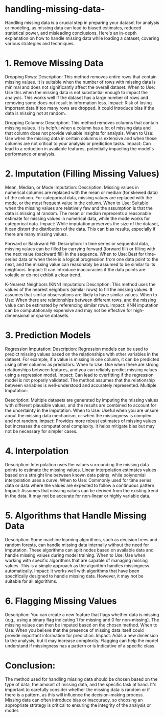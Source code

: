 # handling-missing-data-
Handling missing data is a crucial step in preparing your dataset for analysis or modeling, as missing data can lead to biased estimates, reduced statistical power, and misleading conclusions. Here's an in-depth explanation on how to handle missing data while loading a dataset, covering various strategies and techniques.

# __1. Remove Missing Data__
Dropping Rows:
Description: This method removes entire rows that contain missing values. It is suitable when the number of rows with missing data is minimal and does not significantly affect the overall dataset. When to Use: Use this when the missing data is not substantial enough to impact the analysis. This works well if the dataset has a large number of rows and removing some does not result in information loss. Impact: Risk of losing important data if too many rows are dropped. It could introduce bias if the data is missing not at random.

Dropping Columns:
Description: This method removes columns that contain missing values. It is helpful when a column has a lot of missing data and that column does not provide valuable insights for analysis. When to Use: Use when the missing data in certain columns is extensive and when those columns are not critical to your analysis or prediction tasks. Impact: Can lead to a reduction in available features, potentially impacting the model's performance or analysis.

# __2. Imputation (Filling Missing Values)__
Mean, Median, or Mode Imputation:
Description: Missing values in numerical columns are replaced with the mean or median (for skewed data) of the column. For categorical data, missing values are replaced with the mode, or the most frequent value in the column. When to Use: Suitable when the missing values are relatively few and the assumption is that the data is missing at random. The mean or median represents a reasonable estimate for missing values in numerical data, while the mode works for categorical data. Impact: While imputation preserves the size of the dataset, it can distort the distribution of the data. This can bias results, especially if there are many missing values.

Forward or Backward Fill:
Description: In time series or sequential data, missing values can be filled by carrying forward (forward fill) or filling with the next value (backward fill) in the sequence. When to Use: Best for time-series data or when there is a logical progression from one data point to the next, and the missing value can reasonably be assumed to be similar to its neighbors. Impact: It can introduce inaccuracies if the data points are volatile or do not exhibit a clear trend.

K-Nearest Neighbors (KNN) Imputation:
Description: This method uses the values of the nearest neighbors (similar rows) to fill the missing values. It assumes that similar observations are likely to have similar values. When to Use: When there are relationships between different rows, and the missing value can be estimated by referencing similar rows. Impact: KNN imputation can be computationally expensive and may not be effective for high-dimensional or sparse datasets.

# __3. Prediction Models__
Regression Imputation:
Description: Regression models can be used to predict missing values based on the relationships with other variables in the dataset. For example, if a value is missing in one column, it can be predicted using other columns as predictors. When to Use: Use when there are strong relationships between features, and you can reliably predict missing values using a regression model. Impact: Can lead to overfitting if the regression model is not properly validated. The method assumes that the relationship between variables is well-understood and accurately represented. Multiple Imputation:

Description: Multiple datasets are generated by imputing the missing values with different plausible values, and the results are combined to account for the uncertainty in the imputation. When to Use: Useful when you are unsure about the missing data mechanism, or when the missingness is complex and not random. Impact: Provides more robust estimates of missing values but increases the computational complexity. It helps mitigate bias but may not be necessary for simpler cases.

# __4. Interpolation__
Description: Interpolation uses the values surrounding the missing data points to estimate the missing values. Linear interpolation estimates values based on a straight line between known data points, while polynomial interpolation uses a curve. When to Use: Commonly used for time series data or data where the values are expected to follow a continuous pattern. Impact: Assumes that missing values can be derived from the existing trend in the data. It may not be accurate for non-linear or highly variable data.

# __5. Algorithms that Handle Missing Data__
Description: Some machine learning algorithms, such as decision trees and random forests, can handle missing data internally without the need for imputation. These algorithms can split nodes based on available data and handle missing values during model training. When to Use: Use when working with specific algorithms that are capable of managing missing values. This is a simple approach as the algorithm handles missingness automatically. Impact: It works well with algorithms that have been specifically designed to handle missing data. However, it may not be suitable for all algorithms.

# __6. Flagging Missing Values__
Description: You can create a new feature that flags whether data is missing (e.g., using a binary flag indicating 1 for missing and 0 for non-missing). The missing values can then be imputed based on the chosen method. When to Use: When you believe that the presence of missing data itself could provide important information for prediction. Impact: Adds a new dimension to the analysis, but it may increase complexity. Flagging can help the model understand if missingness has a pattern or is indicative of a specific class.

# __Conclusion:__
The method used for handling missing data should be chosen based on the type of data, the amount of missing data, and the specific task at hand. It's important to carefully consider whether the missing data is random or if there is a pattern, as this will influence the decision-making process. Missing data can often introduce bias or inaccuracy, so choosing an appropriate strategy is critical to ensuring the integrity of the analysis or model.

